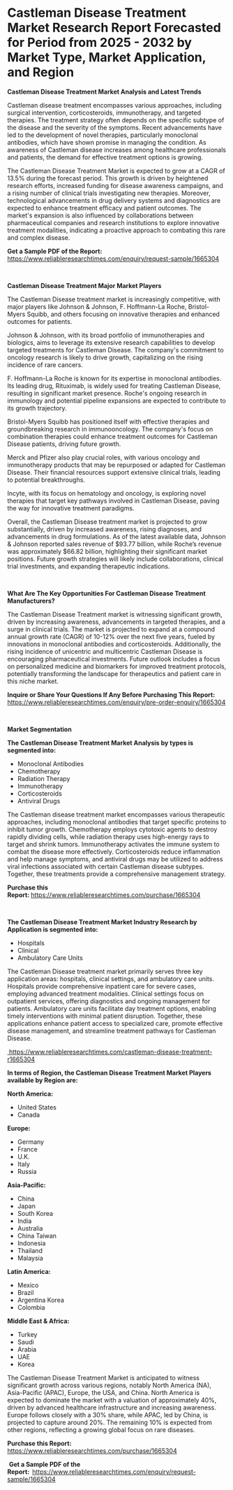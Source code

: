 <p><h1>Castleman Disease Treatment Market Research Report Forecasted for Period from 2025 -  2032 by Market Type, Market Application, and Region</h1></p><p><strong>Castleman Disease Treatment Market Analysis and Latest Trends</strong></p>
<p><p>Castleman disease treatment encompasses various approaches, including surgical intervention, corticosteroids, immunotherapy, and targeted therapies. The treatment strategy often depends on the specific subtype of the disease and the severity of the symptoms. Recent advancements have led to the development of novel therapies, particularly monoclonal antibodies, which have shown promise in managing the condition. As awareness of Castleman disease increases among healthcare professionals and patients, the demand for effective treatment options is growing. </p><p>The Castleman Disease Treatment Market is expected to grow at a CAGR of 13.5% during the forecast period. This growth is driven by heightened research efforts, increased funding for disease awareness campaigns, and a rising number of clinical trials investigating new therapies. Moreover, technological advancements in drug delivery systems and diagnostics are expected to enhance treatment efficacy and patient outcomes. The market's expansion is also influenced by collaborations between pharmaceutical companies and research institutions to explore innovative treatment modalities, indicating a proactive approach to combating this rare and complex disease.</p></p>
<p><strong>Get a Sample PDF of the Report:&nbsp;</strong> <a href="https://www.reliableresearchtimes.com/enquiry/request-sample/1665304?utm_campaign=2714&utm_medium=2&utm_source=Github&utm_content=ia&utm_term=12042025&utm_id=castleman-disease-treatment">https://www.reliableresearchtimes.com/enquiry/request-sample/1665304</a></p>
<p>&nbsp;</p>
<p><strong>Castleman Disease Treatment Major Market Players</strong></p>
<p><p>The Castleman Disease treatment market is increasingly competitive, with major players like Johnson & Johnson, F. Hoffmann-La Roche, Bristol-Myers Squibb, and others focusing on innovative therapies and enhanced outcomes for patients. </p><p>Johnson & Johnson, with its broad portfolio of immunotherapies and biologics, aims to leverage its extensive research capabilities to develop targeted treatments for Castleman Disease. The company's commitment to oncology research is likely to drive growth, capitalizing on the rising incidence of rare cancers.</p><p>F. Hoffmann-La Roche is known for its expertise in monoclonal antibodies. Its leading drug, Rituximab, is widely used for treating Castleman Disease, resulting in significant market presence. Roche's ongoing research in immunology and potential pipeline expansions are expected to contribute to its growth trajectory.</p><p>Bristol-Myers Squibb has positioned itself with effective therapies and groundbreaking research in immunooncology. The company's focus on combination therapies could enhance treatment outcomes for Castleman Disease patients, driving future growth.</p><p>Merck and Pfizer also play crucial roles, with various oncology and immunotherapy products that may be repurposed or adapted for Castleman Disease. Their financial resources support extensive clinical trials, leading to potential breakthroughs.</p><p>Incyte, with its focus on hematology and oncology, is exploring novel therapies that target key pathways involved in Castleman Disease, paving the way for innovative treatment paradigms.</p><p>Overall, the Castleman Disease treatment market is projected to grow substantially, driven by increased awareness, rising diagnoses, and advancements in drug formulations. As of the latest available data, Johnson & Johnson reported sales revenue of $93.77 billion, while Roche’s revenue was approximately $66.82 billion, highlighting their significant market positions. Future growth strategies will likely include collaborations, clinical trial investments, and expanding therapeutic indications.</p></p>
<p>&nbsp;</p>
<p><strong>What Are The Key Opportunities For Castleman Disease Treatment Manufacturers?</strong></p>
<p><p>The Castleman Disease Treatment market is witnessing significant growth, driven by increasing awareness, advancements in targeted therapies, and a surge in clinical trials. The market is projected to expand at a compound annual growth rate (CAGR) of 10-12% over the next five years, fueled by innovations in monoclonal antibodies and corticosteroids. Additionally, the rising incidence of unicentric and multicentric Castleman Disease is encouraging pharmaceutical investments. Future outlook includes a focus on personalized medicine and biomarkers for improved treatment protocols, potentially transforming the landscape for therapeutics and patient care in this niche market.</p></p>
<p><strong>Inquire or Share Your Questions If Any Before Purchasing This Report:</strong> <a href="https://www.reliableresearchtimes.com/enquiry/pre-order-enquiry/1665304?utm_campaign=2714&utm_medium=2&utm_source=Github&utm_content=ia&utm_term=12042025&utm_id=castleman-disease-treatment">https://www.reliableresearchtimes.com/enquiry/pre-order-enquiry/1665304</a></p>
<p>&nbsp;</p>
<p><strong>Market Segmentation</strong></p>
<p><strong>The Castleman Disease Treatment Market Analysis by types is segmented into:</strong></p>
<p><ul><li>Monoclonal Antibodies</li><li>Chemotherapy</li><li>Radiation Therapy</li><li>Immunotherapy</li><li>Corticosteroids</li><li>Antiviral Drugs</li></ul></p>
<p><p>The Castleman disease treatment market encompasses various therapeutic approaches, including monoclonal antibodies that target specific proteins to inhibit tumor growth. Chemotherapy employs cytotoxic agents to destroy rapidly dividing cells, while radiation therapy uses high-energy rays to target and shrink tumors. Immunotherapy activates the immune system to combat the disease more effectively. Corticosteroids reduce inflammation and help manage symptoms, and antiviral drugs may be utilized to address viral infections associated with certain Castleman disease subtypes. Together, these treatments provide a comprehensive management strategy.</p></p>
<p><strong>Purchase this Report:&nbsp;</strong><a href="https://www.reliableresearchtimes.com/purchase/1665304?utm_campaign=2714&utm_medium=2&utm_source=Github&utm_content=ia&utm_term=12042025&utm_id=castleman-disease-treatment">https://www.reliableresearchtimes.com/purchase/1665304</a></p>
<p>&nbsp;</p>
<p><strong>The Castleman Disease Treatment Market Industry Research by Application is segmented into:</strong></p>
<p><ul><li>Hospitals</li><li>Clinical</li><li>Ambulatory Care Units</li></ul></p>
<p><p>The Castleman Disease treatment market primarily serves three key application areas: hospitals, clinical settings, and ambulatory care units. Hospitals provide comprehensive inpatient care for severe cases, employing advanced treatment modalities. Clinical settings focus on outpatient services, offering diagnostics and ongoing management for patients. Ambulatory care units facilitate day treatment options, enabling timely interventions with minimal patient disruption. Together, these applications enhance patient access to specialized care, promote effective disease management, and streamline treatment pathways for Castleman Disease.</p></p>
<p><a href="https://www.reliableresearchtimes.com/castleman-disease-treatment-r1665304?utm_campaign=2714&utm_medium=2&utm_source=Github&utm_content=ia&utm_term=12042025&utm_id=castleman-disease-treatment">&nbsp;https://www.reliableresearchtimes.com/castleman-disease-treatment-r1665304</a></p>
<p><strong>In terms of Region, the Castleman Disease Treatment Market Players available by Region are:</strong></p>
<p>
    <p> <strong> North America: </strong>
        <ul>
            <li>United States</li>
            <li>Canada</li>
        </ul>
        </p> 
    <p> <strong> Europe: </strong>
        <ul>
            <li>Germany</li>
            <li>France</li>
            <li>U.K.</li>
            <li>Italy</li>
            <li>Russia</li>
        </ul>
        </p> 
    <p> <strong> Asia-Pacific: </strong>
        <ul>
            <li>China</li>
            <li>Japan</li>
            <li>South Korea</li>
            <li>India</li>
            <li>Australia</li>
            <li>China Taiwan</li>
            <li>Indonesia</li>
            <li>Thailand</li>
            <li>Malaysia</li>
        </ul>
        </p> 
    <p> <strong> Latin America: </strong>
        <ul>
            <li>Mexico</li>
            <li>Brazil</li>
            <li>Argentina Korea</li>
            <li>Colombia</li>
        </ul>
        </p> 
    <p> <strong> Middle East & Africa: </strong>
        <ul>
            <li>Turkey</li>
            <li>Saudi</li>
            <li>Arabia</li>
            <li>UAE</li>
            <li>Korea</li>
        </ul>
    </p>
    </p>
<p><p>The Castleman Disease Treatment Market is anticipated to witness significant growth across various regions, notably North America (NA), Asia-Pacific (APAC), Europe, the USA, and China. North America is expected to dominate the market with a valuation of approximately 40%, driven by advanced healthcare infrastructure and increasing awareness. Europe follows closely with a 30% share, while APAC, led by China, is projected to capture around 20%. The remaining 10% is expected from other regions, reflecting a growing global focus on rare diseases.</p></p>
<p><strong>Purchase this Report: </strong><a href="https://www.reliableresearchtimes.com/purchase/1665304?utm_campaign=2714&utm_medium=2&utm_source=Github&utm_content=ia&utm_term=12042025&utm_id=castleman-disease-treatment">https://www.reliableresearchtimes.com/purchase/1665304</a></p>
<p>&nbsp;<strong>Get a Sample PDF of the Report:&nbsp;&nbsp;</strong><a href="https://www.reliableresearchtimes.com/enquiry/request-sample/1665304?utm_campaign=2714&utm_medium=2&utm_source=Github&utm_content=ia&utm_term=12042025&utm_id=castleman-disease-treatment">https://www.reliableresearchtimes.com/enquiry/request-sample/1665304</a></p>
<p><strong></strong></p>
<p><p></p><p></p><p></p></p>